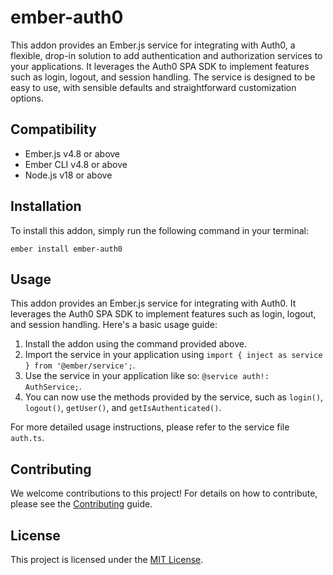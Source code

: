 # ember-auth0

This addon provides an Ember.js service for integrating with Auth0, a flexible, drop-in solution to add authentication and authorization services to your applications. It leverages the Auth0 SPA SDK to implement features such as login, logout, and session handling. The service is designed to be easy to use, with sensible defaults and straightforward customization options.

## Compatibility

- Ember.js v4.8 or above
- Ember CLI v4.8 or above
- Node.js v18 or above

## Installation

To install this addon, simply run the following command in your terminal:

```
ember install ember-auth0
```

## Usage

This addon provides an Ember.js service for integrating with Auth0. It leverages the Auth0 SPA SDK to implement features such as login, logout, and session handling. Here's a basic usage guide:

1. Install the addon using the command provided above.
2. Import the service in your application using `import { inject as service } from '@ember/service';`.
3. Use the service in your application like so: `@service auth!: AuthService;`.
4. You can now use the methods provided by the service, such as `login()`, `logout()`, `getUser()`, and `getIsAuthenticated()`.

For more detailed usage instructions, please refer to the service file `auth.ts`.

## Contributing

We welcome contributions to this project! For details on how to contribute, please see the [Contributing](CONTRIBUTING.md) guide.

## License

This project is licensed under the [MIT License](LICENSE.md).
